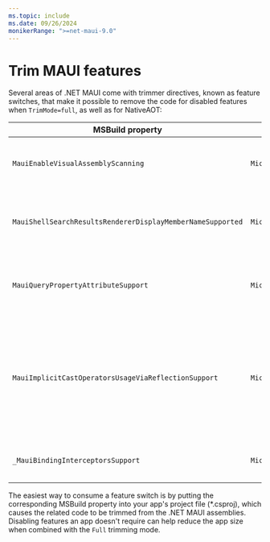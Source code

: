 ```yaml
---
ms.topic: include
ms.date: 09/26/2024
monikerRange: ">=net-maui-9.0"
---
```


# Trim MAUI features

Several areas of .NET MAUI come with trimmer directives, known as feature switches, that make it possible to remove the code for disabled features when `TrimMode=full`, as well as for NativeAOT:

| MSBuild property | AppContext switch | Description |
| ---------------- | ----------------- | ----------- |
| `MauiEnableVisualAssemblyScanning` | `Microsoft.Maui.RuntimeFeature.IsIVisualAssemblyScanningEnabled` | When set to `true`, .NET MAUI will scan assemblies for types implementing `IVisual` and for `[assembly:Visual(...)]` attributes, and will register these types. By default, this build property is set to `false`. |
| `MauiShellSearchResultsRendererDisplayMemberNameSupported` | `Microsoft.Maui.RuntimeFeature.IsShellSearchResultsRendererDisplayMemberNameSupported` | When set to `false`, the value of `SearchHandler.DisplayMemberName` will be ignored. Instead, you should provide an `ItemTemplate` to define the appearance of `SearchHandler` results. By default, this build property is set to `true`.|
| `MauiQueryPropertyAttributeSupport` | `Microsoft.Maui.RuntimeFeature.IsQueryPropertyAttributeSupported` | When set to `false`, `[QueryProperty(...)]` attributes won't be used to set property values when navigating. Instead, you should implement the `IQueryAttributable` interface to accept query parameters. By default, this build property is set to `true`. |
| `MauiImplicitCastOperatorsUsageViaReflectionSupport` | `Microsoft.Maui.RuntimeFeature.IsImplicitCastOperatorsUsageViaReflectionSupported` | When set to `false`, .NET MAUI won't look for implicit cast operators when converting values from one type to another. This can affect bindings between properties with different types, and setting a property value of a bindable object with a value of a different type. Instead, you should define a `TypeConverter` for your type and attach it to the type using the `[TypeConverter(typeof(MyTypeConverter))]` attribute. By default, this build property is set to `true`.|
| `_MauiBindingInterceptorsSupport` | `Microsoft.Maui.RuntimeFeature.AreBindingInterceptorsSupported` | When set to `false`, .NET MAUI won't intercept any calls to the `SetBinding` methods and won't try to compile them. By default, this build property is set to `true`. |

The easiest way to consume a feature switch is by putting the corresponding MSBuild property into your app's project file (*.csproj), which causes the related code to be trimmed from the .NET MAUI assemblies. Disabling features an app doesn't require can help reduce the app size when combined with the `Full` trimming mode.
